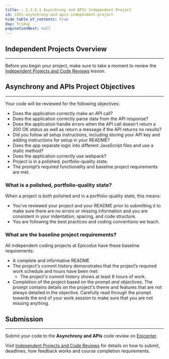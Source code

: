 ```yaml
---
title: ✏️ 2.3.5.1 Asynchrony and APIs Independent Project
id: 2351-asynchrony-and-apis-independent-project
hide_table_of_contents: true
day: friday
paginationNext: null
---
```


## Independent Projects Overview
---

Before you begin your project, make sure to take a moment to review the [Independent Projects and Code Reviews](https://old.learnhowtoprogram.com/fidgetech-1-introduction-to-programming/1-0-getting-started-at-epicodus/1-0-0-09-independent-projects-and-code-reviews) lesson.

## Asynchrony and APIs Project Objectives
---

Your code will be reviewed for the following objectives:

* Does the application correctly make an API call?
* Does the application correctly parse data from the API response?
* Does the application handle errors when the API call doesn't return a 200 OK status as well as return a message if the API returns no results?
* Did you follow all setup instructions, including storing your API key and adding instructions for setup in your README?
* Does the app separate logic into different JavaScript files and use a static method?
* Does the application correctly use webpack?
* Project is in a polished, portfolio-quality state.
* The prompt’s required functionality and baseline project requirements are met.

### What is a polished, portfolio-quality state?
When a project is both polished and in a portfolio-quality state, this means:

* You've reviewed your project and your README prior to submitting it to make sure there are no errors or missing information and you are consistent in your indentation, spacing, and code structure. 
* You are following the best practices and coding conventions we teach.

### What are the baseline project requirements?
All independent coding projects at Epicodus have these baseline requirements:

* A complete and informative README
* The project's commit history demonstrates that the project’s required work schedule and hours have been met:
  * The project's commit history shows at least 8 hours of work.
* Completion of the project based on the prompt _and_ objectives. The prompt contains details on the project's theme and features that are not always detailed in the objective. Carefully read through the prompt towards the end of your work session to make sure that you are not missing anything.

## Submission
---

Submit your code to the **Asynchrony and APIs** code review on [Epicenter](https://epicenter.epicodus.com/).

Visit [Independent Projects and Code Reviews](https://old.learnhowtoprogram.com/fidgetech-1-introduction-to-programming/1-0-getting-started-at-epicodus/1-0-0-09-independent-projects-and-code-reviews) for details on how to submit, deadlines, how feedback works and course completion requirements.

